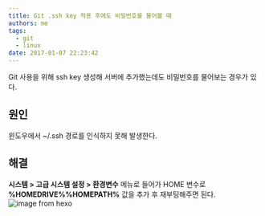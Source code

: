```yaml
---
title: Git .ssh key 적용 후에도 비밀번호를 물어볼 때
authors: me
tags:
  - git
  - linux
date: 2017-01-07 22:23:42
---
```


Git 사용을 위해 ssh key 생성해 서버에 추가했는데도 비밀번호를 물어보는 경우가 있다.

## 원인

윈도우에서 ~/.ssh 경로를 인식하지 못해 발생한다.

## 해결

**시스템 > 고급 시스템 설정 > 환경변수** 메뉴로 들어가
HOME 변수로 **%HOMEDRIVE%%HOMEPATH%** 값을 추가 후 재부팅해주면 된다.
![image from hexo](https://i.imgur.com/JtBqLho.png)
